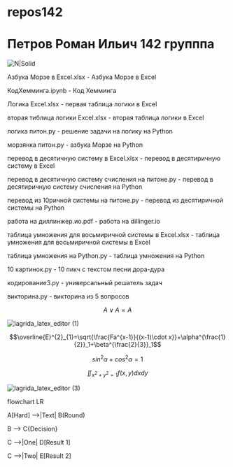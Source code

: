 # repos142

# Петров Роман Ильич 142 групппа
![N|Solid](https://sun9-79.userapi.com/impg/TthAm6f8QpkwyNFhTQO9VQbHrRw9l-JG5rawgw/kNyq8XqZDIo.jpg?size=600x600&quality=96&sign=0cd819b9dbb79be65451f24212a4ae4e&type=album)

Азбука Морзе в Excel.xlsx - Азбука Морзе в Excel

КодХемминга.ipynb - Код Хемминга

Логика Excel.xlsx - первая таблица логики в Excel

вторая тиблица логики Excel.xlsx - вторая таблица логики в Excel

логика питон.py - решение задачи на логику на Python

морзянка питон.py - азбука Морзе на Python

перевод в десятичную систему в Excel.xlsx - перевод в десятиричную систему в Excel

перевод в десятичную систему счисления на питоне.py - перевод в десятиричную систему счисления на Python

перевод из 10ричной системы на питоне.py - перевод из десятиричной системы на Python

работа на диллинжер.ио.pdf - работа на dillinger.io

таблица умножения для восьмиричной системы в Excel.xlsx - таблица умножения для восьмиричной системы в Excel

таблица умножения на Python.py - таблица умножения на Python

10 картинок.py - 10 пикч с текстом песни дора-дура

кодирование3.py - универсальный решатель задач

викторина.py - викторина из 5 вопросов

$$A\vee A= A$$

![lagrida_latex_editor (1)](https://user-images.githubusercontent.com/114632557/198817621-3d4e71f0-3033-40bf-a4a0-94a4c6cad795.png)

$$\overline{E}^{2}_{1}=\sqrt{\frac{Fa^{x-1}}{(x-1)\cdot  x}}+\alpha^{\frac{1}{2}}_1+\beta^{\frac{2}{3}}_1$$

$$sin^2\alpha+cos^2\alpha=1$$

$$\iint_{x^2 + y^2 = 1} f(x, y) dx dy $$

![lagrida_latex_editor (3)](https://user-images.githubusercontent.com/114632557/200984853-23d65020-4a7e-4ece-ad49-65fc43d673dd.png)


flowchart LR

A[Hard] -->|Text| B(Round)

B --> C{Decision}

C -->|One| D[Result 1]

C -->|Two| E[Result 2]

